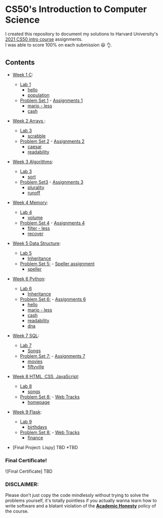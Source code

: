 # CS50's Introduction to Computer Science
I created this repository to document my solutions to Harvard University's <a href='https://www.edx.org/course/cs50s-introduction-to-computer-science'>2021 CS50 intro course</a> assignments.<br>
I was able to score 100% on each submission 😃 👌.


## Contents
* <a href= 'https://cs50.harvard.edu/x/2021/weeks/1/'>Week 1 C</a>:
   - <a href='https://cs50.harvard.edu/x/2021/labs/1/'>Lab 1</a>
     * [hello](/week01-C/lab1/hello/)
     * [population](/week01-C/lab1/population/)
   - [Problem Set 1](/week01-C/pset1/) - <a href='https://cs50.harvard.edu/x/2021/psets/1/'> Assignments 1</a>
     * [mario - less](/week01-C/pset1/mario/)
     * [cash](/week01-C/pset1/cash/)


* <a href= 'https://cs50.harvard.edu/x/2021/weeks/2/'> Week 2 Arrays </a>:
   - <a href='https://cs50.harvard.edu/x/2021/labs/2/'>Lab 3</a>
     * [scrabble](/week02-Arrays/lab2/)
   - [Problem Set 2](/week02-Arrays/pset2) - <a href='https://cs50.harvard.edu/x/2021/psets/2/'> Assignments 2</a> 
     * [caesar](/week02-Arrays/pset2/caesar/)
     * [readability](/week02-Arrays/pset2/readability/)
     
     
* <a href= 'https://cs50.harvard.edu/x/2021/weeks/3/'> Week 3 Algorithms</a>:
   - <a href='https://cs50.harvard.edu/x/2021/labs/3/'>Lab 3</a>
     * [sort](/week03-Algorithms/lab3/)
   - [Problem Set3](/week03-Algorithms/pset3/) - <a href='https://cs50.harvard.edu/x/2021/psets/3/'> Assignments 3</a> 
     * [plurality](/week03-Algorithms/pset3/plurality/)
     * [runoff](/week03-Algorithms/pset3/runoff/)
   

* <a href= 'https://cs50.harvard.edu/x/2021/weeks/4/'> Week 4 Memory</a>:
   - <a href='https://cs50.harvard.edu/x/2021/labs/3/'>Lab 4</a>
      * [volume](/week04-Memory/lab4/)
   - [Problem Set 4](/week04-Memory/pset4/) - <a href='https://cs50.harvard.edu/x/2021/psets/4/'> Assignments 4</a> 
     * [filter - less](/week04-Memory/pset4/filter)
     * [recover](/week04-Memory/pset4/recover)


* <a href= 'https://cs50.harvard.edu/x/2021/weeks/5/'>Week 5 Data Structure</a>:
   - <a href='https://cs50.harvard.edu/x/2021/labs/5/'>Lab 5</a>
      * [Inheritance](/week05-DataStructure/lab5/)
   - [Problem Set 5:](/week05-DataStructure/pset5/) - <a href='https://cs50.harvard.edu/x/2021/psets/5/speller/'> Speller assignment</a>
     * [speller](/week05-DataStructure/pset5/speller/)


* <a href= 'https://cs50.harvard.edu/x/2021/weeks/6/'>Week 6 Python</a>:
   - <a href='https://cs50.harvard.edu/x/2021/labs/6/'>Lab 6</a>
      * [Inheritance](/week06-Python/lab6/)
   - [Problem Set 6:](/week06-Python/pset6/) - <a href='https://cs50.harvard.edu/x/2021/psets/6/'> Assignments 6</a>
     * [hello](/week06-Python/pset6/hello/)
     * [mario - less](/week06-Python/pset6/mario/)
     * [cash](/week06-Python/pset6/cash/)
     * [readability](/week06-Python/pset6/readability/)
     * [dna](/week06-Python/pset6/dna/)


* <a href= 'https://cs50.harvard.edu/x/2021/weeks/7/'>Week 7 SQL</a>:
   - <a href='https://cs50.harvard.edu/x/2021/labs/7/'>Lab 7</a>
     * [Songs](/week07-SQL/lab7/)
   - [Problem Set 7:](/week07-SQL/pset7/) - <a href='https://cs50.harvard.edu/x/2021/psets/7/'> Assignments 7</a>
     * [movies](/week07-SQL/pset7/movies/)
     * [fiftyville](/week07-SQL/pset7/fiftyville/)


* <a href= 'https://cs50.harvard.edu/x/2021/weeks/8/'>Week 8 HTML, CSS, JavaScript</a>:
   - <a href='https://cs50.harvard.edu/x/2021/labs/8/'>Lab 8</a>
     * [songs](/week08-Web/lab8/)
   - [Problem Set 8:](/week08-Web/pset8/) - <a href='https://cs50.harvard.edu/x/2021/psets/8/'> Web Tracks</a>
     * [homepage](/week08-Web/pset8/homepage/)


* <a href= 'https://cs50.harvard.edu/x/2021/weeks/9/'>Week 9 Flask</a>:
   - <a href='https://cs50.harvard.edu/x/2021/labs/9/'>Lab 9</a>
     * [birthdays](/week09-Flask/lab9)
   - [Problem Set 8:](/week09-Flask/pset9/) - <a href='https://cs50.harvard.edu/x/2021/psets/9/'> Web Tracks</a>
     * [finance](/week09-Flask/pset9/finance/)


 - [Final Project: Lispy] TBD
    *TBD
   
### Final Certificate!
![Final Certificate] TBD


### DISCLAIMER:
Please don't just copy the code mindlessly without trying to solve the problems yourself, it's totally pointless if you actually wanna learn how to write software and a blatant violation of the [**Academic Honesty**](https://docs.cs50.net/2016/fall/syllabus/cs50.html#academic-honesty) policy of the course.
